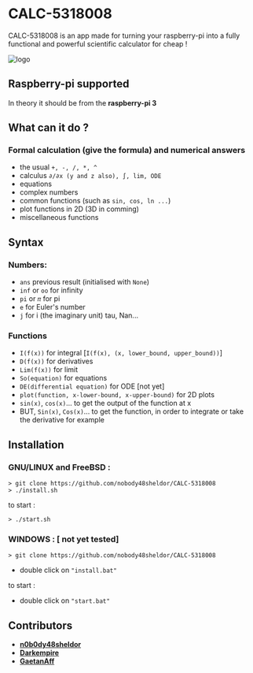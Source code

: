 # CALC-5318008

CALC-5318008 is an app made for turning your raspberry-pi into a fully functional and powerful scientific calculator for cheap !

![logo](https://cdn.discordapp.com/attachments/954359083799023617/957369179240026112/Idee_Logo_Calculette_V2.png)

## Raspberry-pi supported

In theory it should be from the **raspberry-pi 3**

## What can it do ?

 ### Formal calculation (give the formula) and numerical answers
 
- the usual `+, -, /, *, ^`
- calculus `∂/∂x (y and z also), ∫, lim, ODE`
- equations
- complex numbers
- common functions (such as `sin, cos, ln ...`)
- plot functions in 2D (3D in comming)
- miscellaneous functions

## Syntax

### Numbers:
- `ans` previous result (initialised with `None`) 
- `inf` or `oo` for infinity
- `pi` or  `𝜋` for pi
- `e` for Euler's number
- `j` for i (the imaginary unit)
tau, Nan...

### Functions
- `I(f(x))` for integral [`I(f(x), (x, lower_bound, upper_bound))`]
- `D(f(x))` for derivatives
- `Lim(f(x))` for limit
- `So(equation)` for equations
- `DE(differential equation)` for ODE [not yet]
- `plot(function, x-lower-bound, x-upper-bound)` for 2D plots
-  `sin(x)`, `cos(x)`... to get the output of the function at x
- BUT, `Sin(x)`, `Cos(x)`... to get the function, in order to integrate or take the derivative for example

## Installation

### GNU/LINUX and FreeBSD :
```
> git clone https://github.com/nobody48sheldor/CALC-5318008
> ./install.sh
```
to start : 

` > ./start.sh `

### WINDOWS : [ not yet tested]
```
> git clone https://github.com/nobody48sheldor/CALC-5318008
```
- double click on `"install.bat"`

to start :

- double click on `"start.bat"`


## Contributors

* [**n0b0dy48sheldor**](https://github.com/nobody48sheldor)
* [**Darkempire**](https://github.com/Darkempire78)
* [**GaetanAff**](https://github.com/GaetanAff)

